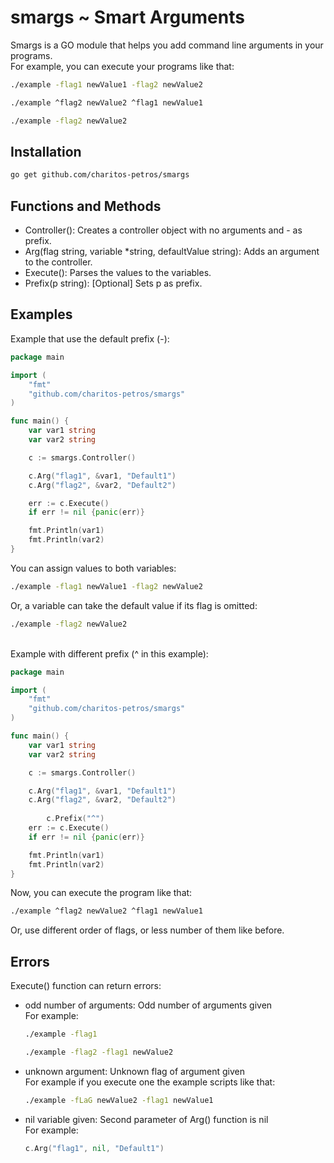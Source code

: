 # smargs ~ Smart Arguments

Smargs is a GO module that helps you add command line arguments in your programs. \
For example, you can execute your programs like that:
```bash
./example -flag1 newValue1 -flag2 newValue2
```
```bash
./example ^flag2 newValue2 ^flag1 newValue1
```
```bash
./example -flag2 newValue2
```

## Installation
```bash
go get github.com/charitos-petros/smargs
```

## Functions and Methods
- Controller(): Creates a controller object with no arguments and - as prefix.
- Arg(flag string, variable *string, defaultValue string): Adds an argument to the controller.
- Execute(): Parses the values to the variables.
- Prefix(p string): [Optional] Sets p as prefix.

## Examples
Example that use the default prefix (-):
```go
package main

import (
	"fmt"
	"github.com/charitos-petros/smargs"
)

func main() {
	var var1 string
	var var2 string

	c := smargs.Controller()

	c.Arg("flag1", &var1, "Default1")
	c.Arg("flag2", &var2, "Default2")

	err := c.Execute()
	if err != nil {panic(err)}

	fmt.Println(var1)
	fmt.Println(var2)
}
```
You can assign values to both variables:
```bash
./example -flag1 newValue1 -flag2 newValue2
```
Or, a variable can take the default value if its flag is omitted:
```bash
./example -flag2 newValue2
```

\
Example with different prefix (^ in this example):
```go
package main

import (
	"fmt"
	"github.com/charitos-petros/smargs"
)

func main() {
	var var1 string
	var var2 string

	c := smargs.Controller()

	c.Arg("flag1", &var1, "Default1")
	c.Arg("flag2", &var2, "Default2")
    
    	c.Prefix("^")
	err := c.Execute()
	if err != nil {panic(err)}

	fmt.Println(var1)
	fmt.Println(var2)
}
```
Now, you can execute the program like that:
```bash
./example ^flag2 newValue2 ^flag1 newValue1
```
Or, use different order of flags, or less number of them like before.

## Errors
Execute() function can return errors:
- odd number of arguments: Odd number of arguments given \
    For example:
    ```bash
    ./example -flag1
    ```
    ```bash
    ./example -flag2 -flag1 newValue2
    ```
- unknown argument: Unknown flag of argument given \
    For example if you execute one the example scripts like that:
    ```bash
    ./example -fLaG newValue2 -flag1 newValue1
    ```
- nil variable given: Second parameter of Arg() function is nil \
    For example:
    ```go
    c.Arg("flag1", nil, "Default1")
    ```
